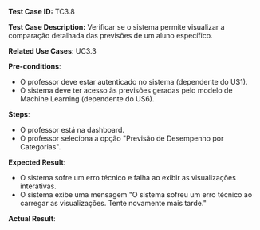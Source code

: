 **Test Case ID:** TC3.8

**Test Case Description:** Verificar se o sistema permite visualizar a comparação detalhada das previsões de um aluno específico.

**Related Use Cases**: UC3.3

**Pre-conditions**:
- O professor deve estar autenticado no sistema (dependente do US1). 
- O sistema deve ter acesso às previsões geradas pelo modelo de Machine Learning (dependente do US6).

**Steps**:
- O professor está na dashboard.
- O professor seleciona a opção "Previsão de Desempenho por Categorias".

**Expected Result**:
- O sistema sofre um erro técnico e falha ao exibir as visualizações interativas.
- O sistema exibe uma mensagem "O sistema sofreu um erro técnico ao carregar as visualizações. Tente novamente mais tarde."

**Actual Result**: